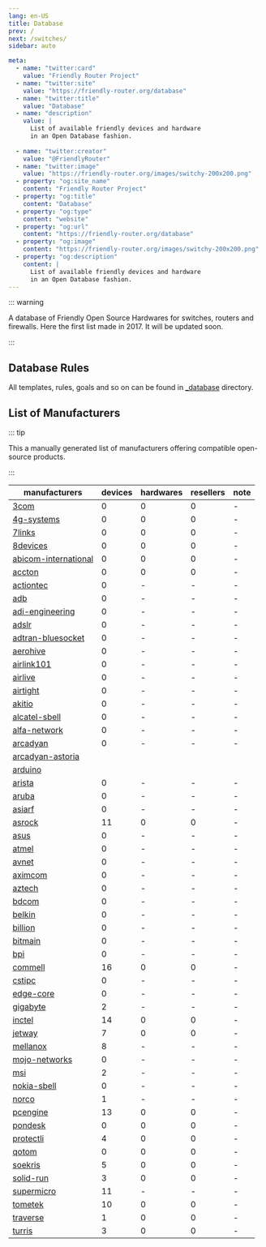 ```yaml
---
lang: en-US
title: Database
prev: /
next: /switches/
sidebar: auto

meta:
  - name: "twitter:card"
    value: "Friendly Router Project"
  - name: "twitter:site"
    value: "https://friendly-router.org/database"
  - name: "twitter:title"
    value: "Database"
  - name: "description" 
    value: | 
      List of available friendly devices and hardware
      in an Open Database fashion.
      
  - name: "twitter:creator"
    value: "@FriendlyRouter"
  - name: "twitter:image"
    value: "https://friendly-router.org/images/switchy-200x200.png"
  - property: "og:site_name"
    content: "Friendly Router Project"
  - property: "og:title"
    content: "Database"
  - property: "og:type"
    content: "website"
  - property: "og:url"
    content: "https://friendly-router.org/database"
  - property: "og:image"
    content: "https://friendly-router.org/images/switchy-200x200.png"
  - property: "og:description"
    content: |
      List of available friendly devices and hardware
      in an Open Database fashion.
---
```


::: warning

A database of Friendly Open Source Hardwares for switches, routers and
firewalls. Here the first list made in 2017. It will be updated soon.

:::

## Database Rules

All templates, rules, goals and so on can be found in
[_database](/_database) directory.

## List of Manufacturers

::: tip

This a manually generated list of manufacturers offering compatible
open-source products.

:::

| manufacturers                                 | devices | hardwares | resellers | note |
|-----------------------------------------------|---------|-----------|-----------|------|
| [3com](3com/)                                 |       0 |         0 |         0 |    - |
| [4g-systems](4g-systems/)                     |       0 |         0 |         0 |    - |
| [7links](7links/)                             |       0 |         0 |         0 |    - |
| [8devices](8devices/)                         |       0 |         0 |         0 |    - |
| [abicom-international](abicom-international/) |       0 |         0 |         0 |    - |
| [accton](accton/)                             |       0 |         0 |         0 |    - |
| [actiontec](actiontec/)                       |       0 |         - |         - |    - |
| [adb](adb/)                                   |       0 |         - |         - |    - |
| [adi-engineering](adi-engineering/)           |       0 |         - |         - |    - |
| [adslr](adslr/)                               |       0 |         - |         - |    - |
| [adtran-bluesocket](adtran-bluesocket/)       |       0 |         - |         - |    - |
| [aerohive](aerohive/)                         |       0 |         - |         - |    - |
| [airlink101](airlink101/)                     |       0 |         - |         - |    - |
| [airlive](airlive/)                           |       0 |         - |         - |    - |
| [airtight](airtight/)                         |       0 |         - |         - |    - |
| [akitio](akitio/)                             |       0 |         - |         - |    - |
| [alcatel-sbell](alcatel-sbell/)               |       0 |         - |         - |    - |
| [alfa-network](alfa-network/)                 |       0 |         - |         - |    - |
| [arcadyan](arcadyan/)                         |       0 |         - |         - |    - |
| [arcadyan-astoria](arcadyan-astoria/)         |
| [arduino](arduino/)                           |
| [arista](arista/)                             |       0 |         - |         - |    - |
| [aruba](aruba/)                               |       0 |         - |         - |    - |
| [asiarf](asiarf/)                             |       0 |         - |         - |    - |
| [asrock](asrock/)                             |      11 |         0 |         0 |    - |
| [asus](asus/)                                 |       0 |         - |         - |    - |
| [atmel](atmel/)                               |       0 |         - |         - |    - |
| [avnet](avnet/)                               |       0 |         - |         - |    - |
| [aximcom](aximcom/)                           |       0 |         - |         - |    - |
| [aztech](aztech/)                             |       0 |         - |         - |    - |
| [bdcom](bdcom/)                               |       0 |         - |         - |    - |
| [belkin](belkin/)                             |       0 |         - |         - |    - |
| [billion](billion/)                           |       0 |         - |         - |    - |
| [bitmain](bitmain/)                           |       0 |         - |         - |    - |
| [bpi](bpi/)                                   |       0 |         - |         - |    - |
| [commell](commell/)                           |      16 |         0 |         0 |    - |
| [cstipc](cstipc/)                             |       0 |         - |         - |    - |
| [edge-core](edge-core/)                       |       0 |         - |         - |    - |
| [gigabyte](gigabyte/)                         |       2 |         - |         - |    - |
| [inctel](inctel/)                             |      14 |         0 |         0 |    - |
| [jetway](jetway/)                             |       7 |         0 |         0 |    - |
| [mellanox](mellanox/)                         |       8 |         - |         - |    - |
| [mojo-networks](mojo-networks)                |       0 |         - |         - |    - |
| [msi](msi/)                                   |       2 |         - |         - |    - |
| [nokia-sbell](nokia-sbell/)                   |       0 |         - |         - |    - |
| [norco](norco/)                               |       1 |         - |         - |    - |
| [pcengine](pcengine/)                         |      13 |         0 |         0 |    - |
| [pondesk](pondesk/)                           |       0 |         0 |         0 |    - |
| [protectli](protectli/)                       |       4 |         0 |         0 |    - |
| [qotom](qotom/)                               |       0 |         0 |         0 |    - |
| [soekris](soekris/)                           |       5 |         0 |         0 |    - |
| [solid-run](solid-run/)                       |       3 |         0 |         0 |    - |
| [supermicro](supermicro/)                     |      11 |         - |         - |    - |
| [tometek](tometek/)                           |      10 |         0 |         0 |    - |
| [traverse](traverse/)                         |       1 |         0 |         0 |    - |
| [turris](turris/)                             |       3 |         0 |         0 |    - |
